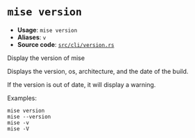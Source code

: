 # `mise version`

- **Usage**: `mise version`
- **Aliases**: `v`
- **Source code**: [`src/cli/version.rs`](https://github.com/jdx/mise/blob/main/src/cli/version.rs)

Display the version of mise

Displays the version, os, architecture, and the date of the build.

If the version is out of date, it will display a warning.

Examples:

```
mise version
mise --version
mise -v
mise -V
```
